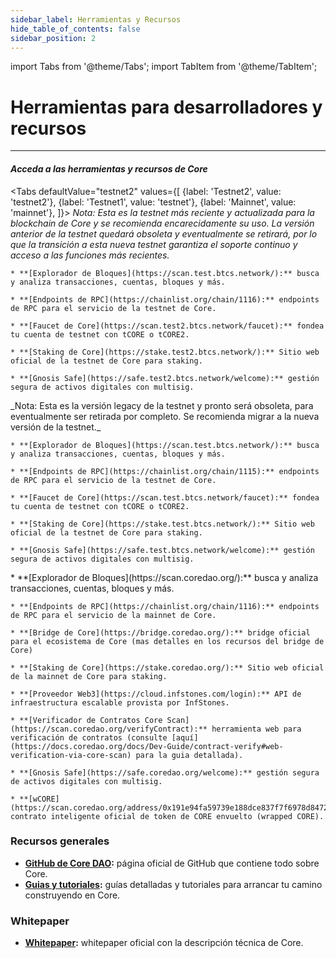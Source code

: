 ```yaml
---
sidebar_label: Herramientas y Recursos
hide_table_of_contents: false
sidebar_position: 2
---
```


import Tabs from '@theme/Tabs';
import TabItem from '@theme/TabItem';

# Herramientas para desarrolladores y recursos

---

#### _Acceda a las herramientas y recursos de Core_

<Tabs
defaultValue="testnet2"
values={[
{label: 'Testnet2', value: 'testnet2'},
{label: 'Testnet1', value: 'testnet'},
{label: 'Mainnet', value: 'mainnet'},
]}> <TabItem value="testnet2">
_Nota: Esta es la testnet más reciente y actualizada para la blockchain de Core y se recomienda encarecidamente su uso. La versión anterior de la testnet quedará obsoleta y eventualmente se retirará, por lo que la transición a esta nueva testnet garantiza el soporte continuo y acceso a las funciones más recientes._

```
* **[Explorador de Bloques](https://scan.test.btcs.network/):** busca y analiza transacciones, cuentas, bloques y más.

* **[Endpoints de RPC](https://chainlist.org/chain/1116):** endpoints de RPC para el servicio de la testnet de Core.

* **[Faucet de Core](https://scan.test2.btcs.network/faucet):** fondea tu cuenta de testnet con tCORE o tCORE2.

* **[Staking de Core](https://stake.test2.btcs.network/):** Sitio web oficial de la testnet de Core para staking.

* **[Gnosis Safe](https://safe.test2.btcs.network/welcome):** gestión segura de activos digitales con multisig.
```

  </TabItem>
  <TabItem value="testnet1">
  _Nota: Esta es la versión legacy de la testnet y pronto será obsoleta, para eventualmente ser retirada por completo. Se recomienda migrar a la nueva versión de la testnet._

```
* **[Explorador de Bloques](https://scan.test.btcs.network/):** busca y analiza transacciones, cuentas, bloques y más.

* **[Endpoints de RPC](https://chainlist.org/chain/1115):** endpoints de RPC para el servicio de la testnet de Core.

* **[Faucet de Core](https://scan.test.btcs.network/faucet):** fondea tu cuenta de testnet con tCORE o tCORE2.

* **[Staking de Core](https://stake.test.btcs.network/):** Sitio web oficial de la testnet de Core para staking.

* **[Gnosis Safe](https://safe.test.btcs.network/welcome):** gestión segura de activos digitales con multisig.
```

  </TabItem>
  <TabItem value="mainnet">
    * **[Explorador de Bloques](https://scan.coredao.org/):** busca y analiza transacciones, cuentas, bloques y más.

```
* **[Endpoints de RPC](https://chainlist.org/chain/1116):** endpoints de RPC para el servicio de la mainnet de Core.

* **[Bridge de Core](https://bridge.coredao.org/):** bridge oficial para el ecosistema de Core (mas detalles en los recursos del bridge de Core)

* **[Staking de Core](https://stake.coredao.org/):** Sitio web oficial de la mainnet de Core para staking.

* **[Proveedor Web3](https://cloud.infstones.com/login):** API de infraestructura escalable provista por InfStones.

* **[Verificador de Contratos Core Scan](https://scan.coredao.org/verifyContract):** herramienta web para verificación de contratos (consulte [aquí](https://docs.coredao.org/docs/Dev-Guide/contract-verify#web-verification-via-core-scan) para la guia detallada).

* **[Gnosis Safe](https://safe.coredao.org/welcome):** gestión segura de activos digitales con multisig.

* **[wCORE](https://scan.coredao.org/address/0x191e94fa59739e188dce837f7f6978d84727ad01):** contrato inteligente oficial de token de CORE envuelto (wrapped CORE).
```

  </TabItem>
</Tabs>

### Recursos generales

- **[GitHub de Core DAO](https://github.com/coredao-org):** página oficial de GitHub que contiene todo sobre Core.
- **[Guias y tutoriales](https://github.com/coredao-org/dapp-tutorial):** guías detalladas y tutoriales para arrancar tu camino construyendo en Core.

### Whitepaper

- **[Whitepaper](https://whitepaper.coredao.org/):** whitepaper oficial con la descripción técnica de Core.

